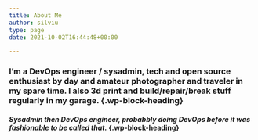 ```yaml
---
title: About Me
author: silviu
type: page
date: 2021-10-02T16:44:48+00:00

---
```

### I’m a DevOps engineer / sysadmin, tech and open source enthusiast by day and amateur photographer and traveler in my spare time. I also 3d print and build/repair/break stuff regularly in my garage. {.wp-block-heading}

#### _Sysadmin then DevOps engineer, probabbly doing DevOps before it was fashionable to be called that._ {.wp-block-heading}